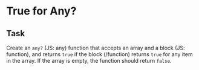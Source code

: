 # True for Any?

## Task
Create an `any?` (JS: any) function that accepts an array and a block (JS: function), and returns `true` if the block (/function) returns `true` for any item in the array. 
If the array is empty, the function should return `false`.


